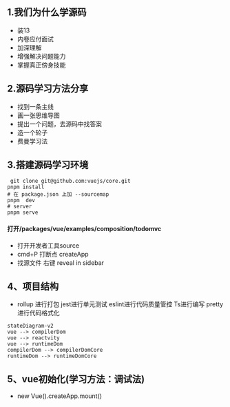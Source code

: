 ## 1.我们为什么学源码
- 装13
- 内卷应付面试
- 加深理解
- 增强解决问题能力
- 掌握真正傍身技能
## 2.源码学习方法分享
- 找到一条主线
- 画一张思维导图
- 提出一个问题，去源码中找答案
- 造一个轮子
- 费曼学习法
## 3.搭建源码学习环境
```shell
 git clone git@github.com:vuejs/core.git 
pnpm install
# 在 package.json 上加 --sourcemap
pnpm  dev
# server
pnpm serve
```
#### 打开/packages/vue/examples/composition/todomvc 
- 打开开发者工具source
- cmd+P  打断点 createApp
- 找源文件 右键 reveal in sidebar
## 4、项目结构
- rollup 进行打包  jest进行单元测试 eslint进行代码质量管控  Ts进行编写  pretty进行代码格式化

```mermaid
stateDiagram-v2
vue --> compilerDom
vue --> reactvity
vue --> runtimeDom
compilerDom --> compilerDomCore
runtimeDom --> runtimeDomCore
```

 ## 5、vue初始化(学习方法：调试法)
 
 -  new Vue().createApp.mount()